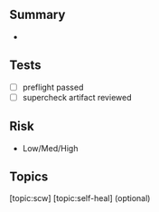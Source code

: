 ## Summary
- 

## Tests
- [ ] preflight passed
- [ ] supercheck artifact reviewed

## Risk
- Low/Med/High

## Topics
[topic:scw] [topic:self-heal] (optional)
